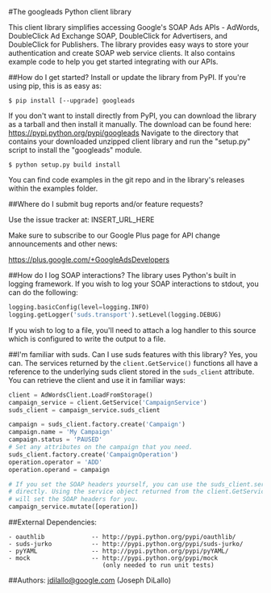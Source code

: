 #The googleads Python client library


This client library simplifies accessing Google's SOAP Ads APIs - AdWords,
DoubleClick Ad Exchange SOAP, DoubleClick for Advertisers, and DoubleClick for
Publishers. The library provides easy ways to store your authentication and
create SOAP web service clients. It also contains example code to help you get
started integrating with our APIs.


##How do I get started?
Install or update the library from PyPI. If you're using pip, this is as easy
as:

`$ pip install [--upgrade] googleads`

If you don't want to install directly from PyPI, you can download the library
as a tarball and then install it manually. The download can be found here:
https://pypi.python.org/pypi/googleads
Navigate to the directory that contains your downloaded unzipped client
library and run the "setup.py" script to install the "googleads"
module.

`$ python setup.py build install`

You can find code examples in the git repo and in the library's releases within
the examples folder.

##Where do I submit bug reports and/or feature requests?

Use the issue tracker at:
  INSERT_URL_HERE

Make sure to subscribe to our Google Plus page for API change announcements and
other news:

  https://plus.google.com/+GoogleAdsDevelopers

##How do I log SOAP interactions?
The library uses Python's built in logging framework. If you wish to log your
SOAP interactions to stdout, you can do the following:
```python
logging.basicConfig(level=logging.INFO)
logging.getLogger('suds.transport').setLevel(logging.DEBUG)
```
If you wish to log to a file, you'll need to attach a log handler to this source
which is configured to write the output to a file.

##I'm familiar with suds. Can I use suds features with this library?
Yes, you can. The services returned by the `client.GetService()` functions all
have a reference to the underlying suds client stored in the `suds_client` 
attribute. You can retrieve the client and use it in familiar ways:
```python
client = AdWordsClient.LoadFromStorage()
campaign_service = client.GetService('CampaignService')
suds_client = campaign_service.suds_client

campaign = suds_client.factory.create('Campaign')
campaign.name = 'My Campaign'
campaign.status = 'PAUSED'
# Set any attributes on the campaign that you need.
suds_client.factory.create('CampaignOperation')
operation.operator = 'ADD'
operation.operand = campaign

# If you set the SOAP headers yourself, you can use the suds_client.service
# directly. Using the service object returned from the client.GetService() call
# will set the SOAP headers for you.
campaign_service.mutate([operation])
```


##External Dependencies:


    - oauthlib             -- http://pypi.python.org/pypi/oauthlib/
    - suds-jurko           -- http://pypi.python.org/pypi/suds-jurko/
    - pyYAML               -- http://pypi.python.org/pypi/pyYAML/
    - mock                 -- http://pypi.python.org/pypi/mock
                              (only needed to run unit tests)


##Authors:
    jdilallo@google.com (Joseph DiLallo)
